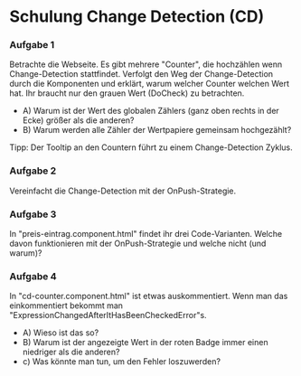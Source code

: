 # Schulung Change Detection (CD)

### Aufgabe 1
Betrachte die Webseite. Es gibt mehrere "Counter", die hochzählen wenn Change-Detection stattfindet.
Verfolgt den Weg der Change-Detection durch die Komponenten und erklärt, warum welcher Counter welchen Wert hat. Ihr braucht nur den grauen Wert (DoCheck) zu betrachten.

 * A) Warum ist der Wert des globalen Zählers (ganz oben rechts in der Ecke) größer als die anderen?
 * B) Warum werden alle Zähler der Wertpapiere gemeinsam hochgezählt?

Tipp: Der Tooltip an den Countern führt zu einem Change-Detection Zyklus.

### Aufgabe 2
Vereinfacht die Change-Detection mit der OnPush-Strategie.

### Aufgabe 3
In "preis-eintrag.component.html" findet ihr drei Code-Varianten.
Welche davon funktionieren mit der OnPush-Strategie und welche nicht (und warum)?

### Aufgabe 4
In "cd-counter.component.html" ist etwas auskommentiert. Wenn man das einkommentiert bekommt man "ExpressionChangedAfterItHasBeenCheckedError"s.

 * A) Wieso ist das so?
 * B) Warum ist der angezeigte Wert in der roten Badge immer einen niedriger als die anderen?
 * c) Was könnte man tun, um den Fehler loszuwerden?
